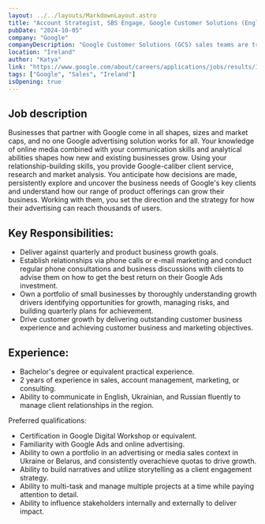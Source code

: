 ```yaml
---
layout: ../../layouts/MarkdownLayout.astro
title: "Account Strategist, SBS Engage, Google Customer Solutions (English,Ukrainian,Russian)"
pubDate: "2024-10-05"
company: "Google"
companyDescription: "Google Customer Solutions (GCS) sales teams are trusted advisors and competitive sellers who maintain a relentless focus on customer success by bringing the best Google has to offer to small- and medium-sized businesses (SMBs), which are the backbone of our communities. As a member of our team, you will have the opportunity to work with company owners and make a real difference in their businesses by helping them grow. Together, we help shape the future of innovation for customers, partners, and sellers...and we have fun doing it."
location: "Ireland"
author: "Katya"
link: "https://www.google.com/about/careers/applications/jobs/results/111680607095792326-account-strategist-sbs-engage-google-customer-solutions-englishukrainianrussian"
tags: ["Google", "Sales", "Ireland"]
isOpening: true
---
```


## Job description

Businesses that partner with Google come in all shapes, sizes and market caps, and no one Google advertising solution works for all. Your knowledge of online media combined with your communication skills and analytical abilities shapes how new and existing businesses grow. Using your relationship-building skills, you provide Google-caliber client service, research and market analysis. You anticipate how decisions are made, persistently explore and uncover the business needs of Google's key clients and understand how our range of product offerings can grow their business. Working with them, you set the direction and the strategy for how their advertising can reach thousands of users.

## Key Responsibilities:
- Deliver against quarterly and product business growth goals.
- Establish relationships via phone calls or e-mail marketing and conduct regular phone consultations and business discussions with clients to advise them on how to get the best return on their Google Ads investment.
- Own a portfolio of small businesses by thoroughly understanding growth drivers identifying opportunities for growth, managing risks, and building quarterly plans for achievement.
- Drive customer growth by delivering outstanding customer business experience and achieving customer business and marketing objectives.


## Experience:

- Bachelor's degree or equivalent practical experience.
- 2 years of experience in sales, account management, marketing, or consulting.
- Ability to communicate in English, Ukrainian, and Russian fluently to manage client relationships in the region.


Preferred qualifications:

- Certification in Google Digital Workshop or equivalent.
- Familiarity with Google Ads and online advertising.
- Ability to own a portfolio in an advertising or media sales context in Ukraine or Belarus, and consistently overachieve quotas to drive growth.
- Ability to build narratives and utilize storytelling as a client engagement strategy.
- Ability to multi-task and manage multiple projects at a time while paying attention to detail.
- Ability to influence stakeholders internally and externally to deliver impact.

